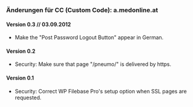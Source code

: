 ### Änderungen für CC (Custom Code): a.medonline.at

#### Version 0.3 // 03.09.2012

* Make the "Post Password Logout Button" appear in German.


#### Version 0.2

* Security: Make sure that page "/pneumo/" is delivered by https.


#### Version 0.1

* Security: Correct WP Filebase Pro's setup option when SSL pages are requested.
